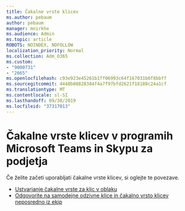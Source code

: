 ```yaml
---
title: Čakalne vrste klicev
ms.author: pebaum
author: pebaum
manager: mnirkhe
ms.audience: Admin
ms.topic: article
ROBOTS: NOINDEX, NOFOLLOW
localization_priority: Normal
ms.collection: Adm_O365
ms.custom:
- "9000731"
- "2665"
ms.openlocfilehash: c93e923e45261b1ff06993c64f167031b6f8bbff
ms.sourcegitcommit: 4448b08828384f4a7f97bfd2621f18188c24a1cf
ms.translationtype: MT
ms.contentlocale: sl-SI
ms.lasthandoff: 09/30/2019
ms.locfileid: "37317013"
---
```

# <a name="call-queues-in-microsoft-teams-and-skype-for-business"></a>Čakalne vrste klicev v programih Microsoft Teams in Skypu za podjetja 

Če želite začeti uporabljati čakalne vrste klicev, si oglejte te povezave.

- [Ustvarjanje čakalne vrste za klic v oblaku](https://docs.microsoft.com/microsoftteams/create-a-phone-system-call-queue)
- [Odgovorite na samodejne odzivne klice in čakalno vrsto klicev neposredno iz ekip](https://docs.microsoft.com/microsoftteams/answer-auto-attendant-and-call-queue-calls)